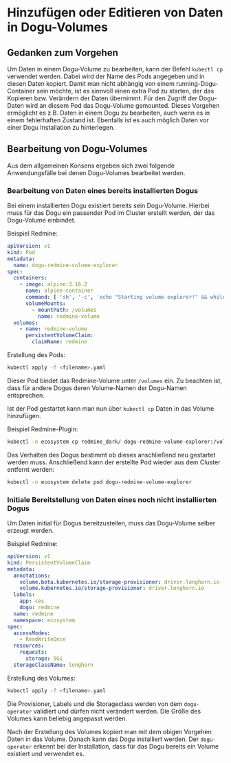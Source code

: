 # Hinzufügen oder Editieren von Daten in Dogu-Volumes

## Gedanken zum Vorgehen

Um Daten in einem Dogu-Volume zu bearbeiten, kann der Befehl `kubectl cp` verwendet werden. Dabei wird der Name des Pods
angegeben und in diesen Daten kopiert. Damit man nicht abhängig von einem running-Dogu-Container sein möchte, ist es
sinnvoll einen extra Pod zu starten, der das Kopieren bzw. Verändern der Daten übernimmt. Für den Zugriff der Dogu-Daten
wird an diesem Pod das Dogu-Volume gemounted. Dieses Vorgehen ermöglicht es z.B. Daten in einem Dogu zu bearbeiten, auch
wenn es in einem fehlerhaften Zustand ist. Ebenfalls ist es auch möglich Daten vor einer Dogu Installation zu
hinterlegen.

## Bearbeitung von Dogu-Volumes

Aus dem allgemeinen Konsens ergeben sich zwei folgende Anwendungsfälle bei denen Dogu-Volumes bearbeitet werden.

### Bearbeitung von Daten eines bereits installierten Dogus

Bei einem installierten Dogu existiert bereits sein Dogu-Volume.
Hierbei muss für das Dogu ein passender Pod im Cluster erstellt werden, der das Dogu-Volume einbindet.

Beispiel Redmine:

```yaml
apiVersion: v1
kind: Pod
metadata:
  name: dogu-redmine-volume-explorer
spec:
  containers:
    - image: alpine:3.16.2
      name: alpine-container
      command: [ 'sh', '-c', 'echo "Starting volume explorer!" && while sleep 3600; do :; done' ]
      volumeMounts:
        - mountPath: /volumes
          name: redmine-volume
  volumes:
    - name: redmine-volume
      persistentVolumeClaim:
        claimName: redmine
```

Erstellung des Pods:

```bash
kubectl apply -f <filename>.yaml
```

Dieser Pod bindet das Redmine-Volume unter `/volumes` ein. Zu beachten ist, dass für andere Dogus deren Volume-Namen der
Dogu-Namen entsprechen.

Ist der Pod gestartet kann man nun über `kubectl cp` Daten in das Volume hinzufügen.

Beispiel Redmine-Plugin:

```bash
kubectl -n ecosystem cp redmine_dark/ dogu-redmine-volume-explorer:/volumes/plugins/
```

Das Verhalten des Dogus bestimmt ob dieses anschließend neu gestartet werden muss. Anschließend kann der erstellte Pod
wieder aus dem Cluster entfernt werden:

```bash
kubectl -n ecosystem delete pod dogu-redmine-volume-explorer
```

### Initiale Bereitstellung von Daten eines noch nicht installierten Dogus

Um Daten initial für Dogus bereitzustellen, muss das Dogu-Volume selber erzeugt werden.

Beispiel Redmine:

```yaml
apiVersion: v1
kind: PersistentVolumeClaim
metadata:
  annotations:
    volume.beta.kubernetes.io/storage-provisioner: driver.longhorn.io
    volume.kubernetes.io/storage-provisioner: driver.longhorn.io
  labels:
    app: ces
    dogu: redmine
  name: redmine
  namespace: ecosystem
spec:
  accessModes:
    - ReadWriteOnce
  resources:
    requests:
      storage: 5Gi
  storageClassName: longhorn
```

Erstellung des Volumes:

```bash
kubectl apply -f <filename>.yaml
```

Die Provisioner, Labels und die Storageclass werden von dem `dogu-operator` validiert und dürfen nicht verändert werden.
Die Größe des Volumes kann beliebig angepasst werden.

Nach der Erstellung des Volumes kopiert man mit dem obigen Vorgehen Daten in das Volume. Danach kann das Dogu
installiert werden. Der `dogu-operator` erkennt bei der Installation, dass für das Dogu bereits ein Volume existiert und
verwendet es.
